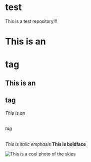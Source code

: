 # test
This is a test repository!!!

# This is an <h1> tag
## This is an <h2> tag
###### This is an <h6> tag

*This is italic emphasis*
**This is boldface**

![This is a cool photo of the skies](https://apod.nasa.gov/apod/image/1906/CepheusB_Spitzer_14391.jpg)